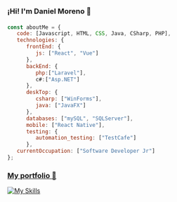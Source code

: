 ### ¡Hi! I'm Daniel Moreno 👋
####
```javascript
const aboutMe = {
   code: [Javascript, HTML, CSS, Java, CSharp, PHP],
   technologies: {
      frontEnd: {
         js: ["React", "Vue"]
      },
      backEnd: {
         php:["Laravel"],
         c#:["Asp.NET"]
      },
      deskTop: {
         csharp: ["WinForms"],
         java: ["JavaFX"]
      },
      databases: ["mySQL", "SQLServer"],
      mobile: ["React Native"],
      testing: {
         automation_testing: ["TestCafe"]
      },
   currentOccupation: ["Software Developer Jr"]
};
```
### [My portfolio 👋](https://www.portfolio-danielm.site)

[![My Skills](https://skillicons.dev/icons?i=java,vue,react,laravel,figma&theme=light)](https://skillicons.dev)

